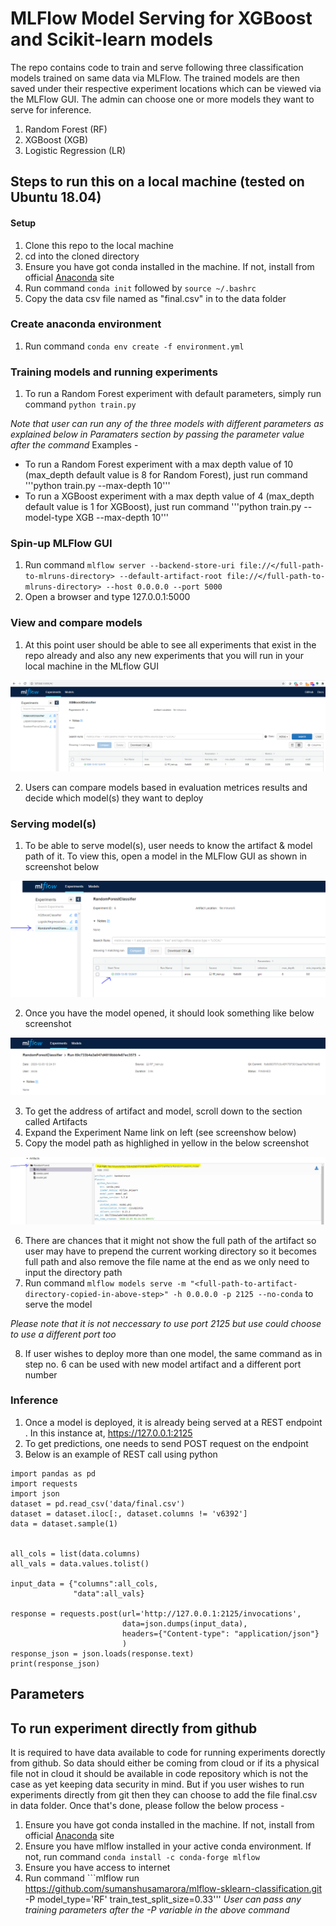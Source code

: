 # MLFlow Model Serving for XGBoost and Scikit-learn models
The repo contains code to train and serve following three classification models trained on same data via MLFlow. The trained models are then saved under their respective experiment locations which can be viewed via the MLFlow GUI. The admin can choose one or more models they want to serve for inference.

1) Random Forest (RF)
2) XGBoost (XGB)
3) Logistic Regression (LR)


## Steps to run this on a local machine (tested on Ubuntu 18.04)

#### Setup
1) Clone this repo to the local machine
2) cd into the cloned directory
3) Ensure you have got conda installed in the machine. If not, install from official [Anaconda](https://docs.anaconda.com/anaconda/install/) site
4) Run command ```conda init``` followed by ```source ~/.bashrc```
5) Copy the data csv file named as "final.csv" in to the data folder


### Create anaconda environment
1) Run command ```conda env create -f environment.yml```


### Training models and running experiments
1) To run a Random Forest experiment with default parameters, simply run command ```python train.py```

*Note that user can run any of the three models with different parameters as explained below in Paramaters section by passing the parameter value after the command*
Examples - 
* To run a Random Forest experiment with a max depth value of 10 (max_depth default value is 8 for Random Forest), just run command '''python train.py --max-depth 10'''
* To run a XGBoost experiment with a max depth value of 4 (max_depth default value is 1 for XGBoost), just run command '''python train.py --model-type XGB --max-depth 10'''


### Spin-up MLFlow GUI
1) Run command ```mlflow server --backend-store-uri file://</full-path-to-mlruns-directory> --default-artifact-root file://</full-path-to-mlruns-directory> --host 0.0.0.0 --port 5000```
2) Open a browser and type 127.0.0.1:5000


### View and compare models
1) At this point user should be able to see all experiments that exist in the repo already and also any new experiments that you will run in your local machine in the MLflow GUI

![alt text](images/MLFLOW-Server.PNG)

2) Users can compare models based in evaluation metrices results and decide which model(s) they want to deploy


### Serving model(s)
1) To be able to serve model(s), user needs to know the artifact & model path of it. To view this, open a model in the MLFlow GUI as shown in screenshot below

![alt text](images/open-model.PNG)

2) Once you have the model opened, it should look something like below screenshot

![alt text](images/model_opened.PNG)

3) To get the address of artifact and model, scroll down to the section called Artifacts
4) Expand the Experiment Name link on left (see screenshow below)
5) Copy the model path as highlighed in yellow in the below screenshot

![alt text](images/model-path.PNG)

6) There are chances that it might not show the full path of the artifact so user may have to prepend the current working directory so it becomes full path and also remove the file name at the end as we only need to input the directory path
7) Run command ```mlflow models serve -m "<full-path-to-artifact-directory-copied-in-above-step>" -h 0.0.0.0 -p 2125 --no-conda``` to serve the model

*Please note that it is not neccessary to use port 2125 but use could choose to use a different port too*

8) If user wishes to deploy more than one model, the same command as in step no. 6 can be used with new model artifact and a different port number


### Inference
1) Once a model is deployed, it is already being served at a REST endpoint . In this instance at, https://127.0.0.1:2125
2) To get predictions, one needs to send POST request on the endpoint
3) Below is an example of REST call using python

```
import pandas as pd
import requests
import json
dataset = pd.read_csv('data/final.csv')
dataset = dataset.iloc[:, dataset.columns != 'v6392']
data = dataset.sample(1)


all_cols = list(data.columns)
all_vals = data.values.tolist()

input_data = {"columns":all_cols,
              "data":all_vals}

response = requests.post(url='http://127.0.0.1:2125/invocations',
                         data=json.dumps(input_data),
                         headers={"Content-type": "application/json"}
                         )
response_json = json.loads(response.text)
print(response_json)
```


## Parameters

## To run experiment directly from github
It is required to have data available to code for running experiments dorectly from github. So data should either be coming from cloud or if its a physical file not in cloud it should be available in code repository which is not the case as yet keeping data security in mind. But if you user wishes to run experiments directly from git then they can choose to add the file final.csv in data folder. Once that's done, please follow the below process -

1) Ensure you have got conda installed in the machine. If not, install from official [Anaconda](https://docs.anaconda.com/anaconda/install/) site
2) Ensure you have mlflow installed in your active conda environment. If not, run command ```conda install -c conda-forge mlflow```
3) Ensure you have access to internet
4) Run command ```mlflow run https://github.com/sumanshusamarora/mlflow-sklearn-classification.git -P model_type='RF' train_test_split_size=0.33'''
*User can pass any training parameters after the -P variable in the above command*
